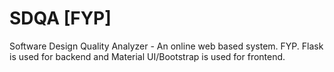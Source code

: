 # SDQA [FYP]
Software Design Quality Analyzer - An online web based system.
FYP.
Flask is used for backend and Material UI/Bootstrap is used for frontend.
